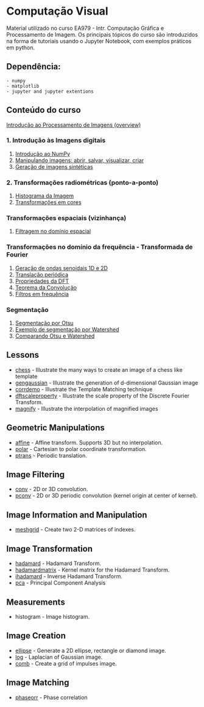 # Computação Visual
Material utilizado no curso EA979 - Intr. Computação Gráfica e Processamento de Imagem.
Os principais tópicos do curso são introduzidos na forma de tutoriais usando o Jupyter Notebook, com exemplos práticos em python. 


## Dependência:
    - numpy
    - matplotlib
    - jupyter and jupyter extentions

## Conteúdo do curso

[Introdução ao Processamento de Imagens (overview)](tutoriais/01_Processamento_Imagens.ipynb)
### 1. Introdução às Imagens digitais

1. [Introdução ao NumPy](tutoriais/02_Aprendendo_Numpy.ipynb) 
2. [Manipulando imagens: abrir, salvar, visualizar, criar](tutoriais/03_Lendo_e_Visualizando_Imagens.ipynb)
3. [Geração de imagens sintéticas](tutoriais/04_Gerando_imagens_sinteticas.ipynb)

### 2. Transformações radiométricas (ponto-a-ponto)

1. [Histograma da Imagem](tutoriais/05_Histograma_da_imagem.ipynb)
2. [Transformações em cores](tutoriais/06_Histograma_de_Imagens_Coloridas.ipynb)

### Transformações espaciais (vizinhança)

1. [Filtragem no domínio espacial](tutoriais/07_Filtragem_no_dominio_espacial.ipynb)

### Transformações no domínio da frequência - Transformada de Fourier

1. [Geração de ondas senoidais 1D e 2D](tutoriais/08_Ondas_senoidais.ipynb)
2. [Translação periódica](tutoriais/09_Translacao_periodica.ipynb)
3. [Propriedades da DFT](tutoriais/10_A_transformada_discreta_de_Fourier_DFT.ipynb)
4. [Teorema da Convolução](tutoriais/11_Teorema_da_Convolucao.ipynb)
5. [Filtros em frequência](tutoriais/12_Filtros_em_frequencia.ipynb)

### Segmentação

1. [Segmentação por Otsu](tutoriais/14_Segmentacao_por_Otsu.ipynb)
2. [Exemplo de segmentação por Watershed](tutoriais/15_Exemplo_de_Segmentacao_por_Watershed.ipynb)
3. [Comparando Otsu e Watershed](tutoriais/16_Comparando_Otsu_e_Watershed.ipynb)


## Lessons
- [chess](master/chess.ipynb) - Illustrate the many ways to create an image of a chess like template
- [gengaussian](master/gengaussian.ipynb) - Illustrate the generation of d-dimensional Gaussian image
- [corrdemo](master/corrdemo.ipynb) - Illustrate the Template Matching technique
- [dftscaleproperty](master/dftscaleproperty.ipynb) - Illustrate the scale property of the Discrete Fourier Transform.
- [magnify](master/magnify.ipynb) - Illustrate the interpolation of magnified images

## Geometric Manipulations
- [affine](src/affine.ipynb) - Affine transform. Supports 3D but no interpolation.
- [polar](src/polar.ipynb) - Cartesian to polar coordinate transformation.
- [ptrans](src/ptrans.ipynb) - Periodic translation.

## Image Filtering
- [conv](src/conv.ipynb) - 2D or 3D convolution.
- [pconv](src/pconv.ipynb) - 2D or 3D periodic convolution (kernel origin at center of kernel).

## Image Information and Manipulation
- [meshgrid](src/meshgrid.ipynb) - Create two 2-D matrices of indexes.

## Image Transformation
- [hadamard](src/hadamard.ipynb) - Hadamard Transform.
- [hadamardmatrix](src/hadamardmatrix.ipynb) - Kernel matrix for the Hadamard Transform.
- [ihadamard](src/ihadamard.ipynb) - Inverse Hadamard Transform.
- [pca](src/pca.ipynb) - Principal Component Analysis

## Measurements
- histogram - Image histogram.

## Image Creation
- [ellipse](src/ellipse.ipynb) - Generate a 2D ellipse, rectangle or diamond image.
- [log](src/log.ipynb) - Laplacian of Gaussian image.
- [comb](src/comb.ipynb) - Create a grid of impulses image.

## Image Matching
- [phaseorr](src/phasecorr.ipynb) - Phase correlation
